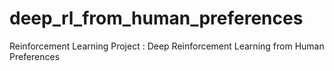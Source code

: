 # deep_rl_from_human_preferences
Reinforcement Learning Project : Deep Reinforcement Learning from Human Preferences
